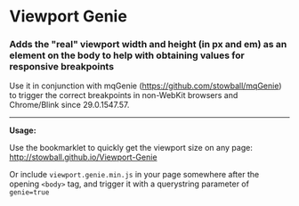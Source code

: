 Viewport Genie
==============

### Adds the "real" viewport width and height (in px and em) as an element on the body to help with obtaining values for responsive breakpoints

Use it in conjunction with mqGenie (https://github.com/stowball/mqGenie) to trigger the correct breakpoints in non-WebKit browsers and Chrome/Blink since 29.0.1547.57.

---

**Usage:**

Use the bookmarklet to quickly get the viewport size on any page: http://stowball.github.io/Viewport-Genie

Or include `viewport.genie.min.js` in your page somewhere after the opening `<body>` tag, and trigger it with a querystring parameter of `genie=true`